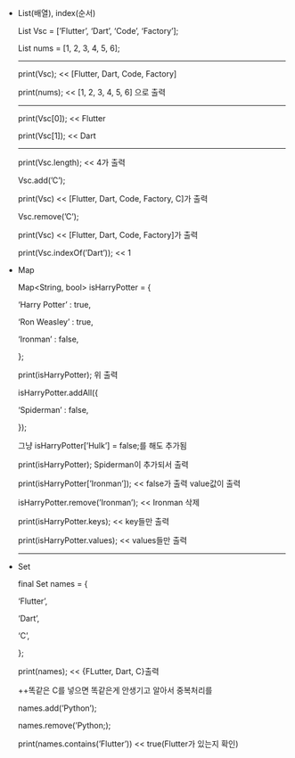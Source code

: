 - List(배열), index(순서)
    
    List<String> Vsc = [’Flutter’, ‘Dart’, ‘Code’, ‘Factory’];
    
    List<int> nums = [1, 2, 3, 4, 5, 6];
    
    ---
    
    print(Vsc); << [Flutter, Dart, Code, Factory]
    
    print(nums); << [1, 2, 3, 4, 5, 6] 으로 출력
    
    ---
    
    print(Vsc[0]); << Flutter
    
    print(Vsc[1]); << Dart
    
    ---
    
    print(Vsc.length); << 4가 출력
    
    Vsc.add(’C’);
    
    print(Vsc) << [Flutter, Dart, Code, Factory, C]가 출력
    
    Vsc.remove(’C’);
    
    print(Vsc) << [Flutter, Dart, Code, Factory]가 출력
    
    print(Vsc.indexOf(’Dart’)); << 1
    
- Map
    
    Map<String, bool> isHarryPotter = {
    
    ‘Harry Potter’ : true,
    
    ‘Ron Weasley’ : true,
    
    ‘Ironman’ : false,
    
    };
    
    print(isHarryPotter); 위 출력
    
    isHarryPotter.addAll({
    
    ‘Spiderman’ : false,
    
    });
    
    그냥 isHarryPotter[’Hulk’] = false;를 해도 추가됨
    
    print(isHarryPotter); Spiderman이 추가되서 출력
    
    print(isHarryPotter[’Ironman’]); << false가 출력 value값이 출력
    
    isHarryPotter.remove(’Ironman’); << Ironman 삭제
    
    print(isHarryPotter.keys); << key들만 출력
    
    print(isHarryPotter.values); << values들만 출력
    
    ---
    
- Set
    
    final Set<String> names = {
    
    ‘Flutter’,
    
    ‘Dart’,
    
    ‘C’,
    
    };
    
    print(names); << {FLutter, Dart, C}출력
    
    ++똑같은 C를 넣으면 똑같은게 안생기고 알아서 중복처리를
    
    names.add(’Python’);
    
    names.remove(’Python;);
    
    print(names.contains(’Flutter’)) << true(Flutter가 있는지 확인)